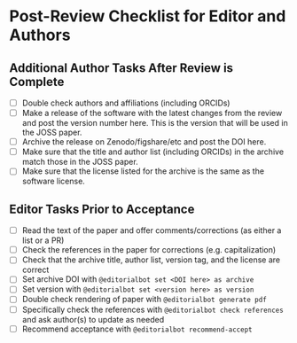 
# Post-Review Checklist for Editor and Authors
## Additional Author Tasks After Review is Complete
- [ ] Double check authors and affiliations (including ORCIDs)
- [ ] Make a release of the software with the latest changes from the review and post the version number here. This is the version that will be used in the JOSS paper.  
- [ ] Archive the release on Zenodo/figshare/etc and post the DOI here.
- [ ] Make sure that the title and author list (including ORCIDs) in the archive match those in the JOSS paper.
- [ ] Make sure that the license listed for the archive is the same as the software license.

## Editor Tasks Prior to Acceptance
- [ ] Read the text of the paper and offer comments/corrections (as either a list or a PR)
- [ ] Check the references in the paper for corrections (e.g. capitalization)
- [ ] Check that the archive title, author list, version tag, and the license are correct
- [ ] Set archive DOI with ``@editorialbot set <DOI here> as archive``
- [ ] Set version with ``@editorialbot set <version here> as version``
- [ ] Double check rendering of paper with ``@editorialbot generate pdf``
- [ ] Specifically check the references with ``@editorialbot check references`` and ask author(s) to update as needed
- [ ] Recommend acceptance with ``@editorialbot recommend-accept``
